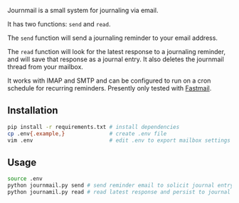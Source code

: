 Journmail is a small system for journaling via email.

It has two functions: `send` and `read`.

The `send` function will send a journaling reminder to your email address.

The `read` function will look for the latest response to a journaling reminder, and will save that response as a journal entry. It also deletes the journmail thread from your mailbox.

It works with IMAP and SMTP and can be configured to run on a cron schedule for recurring reminders. Presently only tested with [Fastmail](https://www.fastmail.com).

## Installation

``` sh
pip install -r requirements.txt # install dependencies
cp .env{.example,}              # create .env file
vim .env                        # edit .env to export mailbox settings and other config
```

## Usage

```sh
source .env
python journmail.py send # send reminder email to solicit journal entry
python journamil.py read # read latest response and persist to journal file
```
